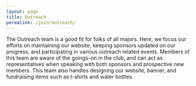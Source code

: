 ```yaml
---
layout: page 
title: Outreach
permalink: /join/outreach/
---
```


<!-- Pic -->

The Outreach team is a good fit for folks of all majors. Here, we focus our efforts on maintaining our website, keeping sponsors updated on our progress, and participating in various outreach related events. Members of this team are aware of the goings-on in the club, and can act as representatives when speaking with both sponsors and prospective new members. This team also handles designing our website, banner, and fundraising items such as t-shirts and water bottles.
